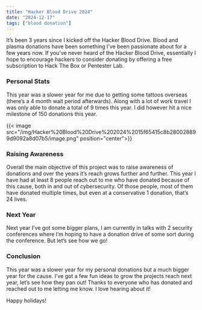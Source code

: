 ```yaml
---
title: "Hacker Blood Drive 2024"
date: "2024-12-17"
tags: ["blood donation"]
---
```



It’s been 3 years since I kicked off the Hacker Blood Drive. Blood and plasma donations have been something I’ve been passionate about for a few years now. If you’ve never heard of the Hacker Blood Drive, essentially I hope to encourage hackers to consider donating by offering a free subscription to Hack The Box or Pentester Lab. 

### Personal Stats

This year was a slower year for me due to getting some tattoos overseas (there’s a 4 month wait period afterwards). Along with a lot of work travel I was only able to donate a total of 9 times this year. I did however hit a nice milestone of 150 donations this year.

{{< image src="/img/Hacker%20Blood%20Drive%202024%2015f65415c8b280028899d9092a8d07b5/image.png" position="center">}}


### Raising Awareness

Overall the main objective of this project was to raise awareness of donations and over the years it’s reach grows further and further. This year I have had at least 8 people reach out to me who have donated because of this cause, both in and out of cybersecurity. Of those people, most of them have donated multiple times, but even at a conservative 1 donation, that’s 24 lives.

### Next Year

Next year I’ve got some bigger plans, I am currently in talks with 2 security conferences where I’m hoping to have a donation drive of some sort during the conference. But let’s see how we go! 

### Conclusion

This year was a slower year for my personal donations but a much bigger year for the cause. I’ve got a few fun ideas to grow the projects reach next year, let’s see how they pan out! Thanks to everyone who has donated and reached out to me letting me know. I love hearing about it!

Happy holidays!
